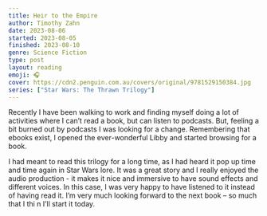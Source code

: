 ```yaml
---
title: Heir to the Empire
author: Timothy Zahn
date: 2023-08-06
started: 2023-08-05
finished: 2023-08-10
genre: Science Fiction
type: post
layout: reading
emoji: 🎧
cover: https://cdn2.penguin.com.au/covers/original/9781529150384.jpg
series: ["Star Wars: The Thrawn Trilogy"]
---
```


Recently I have been walking to work and finding myself doing a lot of activities where I can’t read a book, but can listen to podcasts. But, feeling a bit burned out by podcasts I was looking for a change. Remembering that ebooks exist, I opened the ever-wonderful Libby and started browsing for a book.

I had meant to read this trilogy for a long time, as I had heard it pop up time and time again in Star Wars lore. It was a great story and I really enjoyed the audio production - it makes it nice and immersive to have sound effects and different voices. In this case, I was very happy to have listened to it instead of having read it. I’m very much looking forward to the next book – so much that I thi n I’ll start it today.
